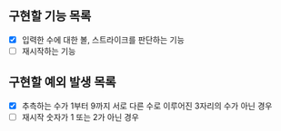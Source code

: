 ## 구현할 기능 목록

- [x] 입력한 수에 대한 볼, 스트라이크를 판단하는 기능
- [ ] 재시작하는 기능

## 구현할 예외 발생 목록

- [x] 추측하는 수가 1부터 9까지 서로 다른 수로 이루어진 3자리의 수가 아닌 경우
- [ ] 재시작 숫자가 1 또는 2가 아닌 경우
